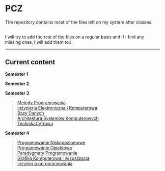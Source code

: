 # PCZ
The repository contains most of the files left on my system after classes.

<br/>I will try to add the rest of the files on a regular basis and if I find any missing ones, I will add them too.

---------
## Current content
**Semester 1**

**Semester 2**

**Semester 3**
> [Metody Programowania](https://github.com/Damblor/PCZ/tree/main/Semester3/MetodyProgramowania)
> <br/>[Inżynieria Elektroniczna i Komputerowa](https://github.com/Damblor/PCZ/tree/main/Semester3/InzynieriaElektronicznaIKomputerowa)
> <br/>[Bazy Danych](https://github.com/Damblor/PCZ)
> <br/>[Architektura Systemów Komputerowych](https://github.com/Damblor/PCZ/tree/main/Semester3/ArchitekturaSystemowKomputerowych)
> <br/>[TechnikaCyfrowa](https://github.com/Damblor/PCZ/tree/main/Semester3/TechnikaCyfrowa)

**Semester 4**
> [Programowanie Niskopoziomowe](https://github.com/Damblor/PCZ/tree/main/Semester4/ProgramowanieNiskopoziomowe)
> <br/>[Programowanie Obiektowe](https://github.com/Damblor/PCZ/tree/main/Semester4/ProgramowanieObiektowe)
> <br/>[Paradygmaty Programowania](https://github.com/Damblor/PCZ/tree/main/Semester4/ParadygmatyProgramowania)
> <br/>[Grafika Komputerowa i wizualizacja](https://github.com/Damblor/PCZ/tree/main/Semester4/GrafikaKomputerowaIWizualizacja)
> <br/>[Inzynieria oprogramowania](https://github.com/Damblor/PCZ/tree/main/Semester4/InzynieriaOprogramowania/EnterpriseArchitect)
